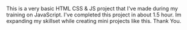 This is a very basic HTML CSS & JS project that I've made during my training on JavaScript. I've completed this project in about 1.5 hour. Im expanding my skillset while creating mini projects like this.
Thank You. 
